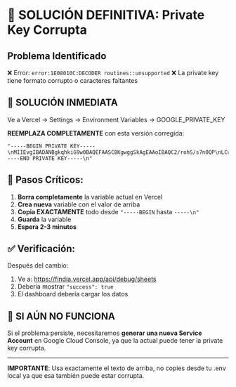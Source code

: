 # 🚨 SOLUCIÓN DEFINITIVA: Private Key Corrupta

## Problema Identificado
❌ Error: `error:1E08010C:DECODER routines::unsupported`
❌ La private key tiene formato corrupto o caracteres faltantes

## 🔧 SOLUCIÓN INMEDIATA

Ve a Vercel → Settings → Environment Variables → GOOGLE_PRIVATE_KEY

**REEMPLAZA COMPLETAMENTE** con esta versión corregida:

```
"-----BEGIN PRIVATE KEY-----\nMIIEvgIBADANBgkqhkiG9w0BAQEFAASCBKgwggSkAgEAAoIBAQC2/rohS/s7nOQP\nLCuWxoCwg1z+waAGga2w6k6D9hsDUHh+tzI2/JbthlPsgNHgrDVc5fGP78/0mOdj\n6ptHHAPWro+b/ZOWrizgphJHLrw+A0aEUtvCZYvYw3po5s4tYRggvBIk+LbalMzK\nAvyklFU3CAZSlRDGtC3KISSLT1rjfmkz2gbOdLgpjsONknmJXz+UPUh/bZwQn2LI\nNiEupl2Xk0npAXagT21fD44/P+VMRjFIo3GpScrZCte3gndm4qSuXkIVjs2d4S6I\nPEFyDBUrDOn4OqR1eIC7ZolmkkVvThz2AKLa40yPB73F2oRkkdMFAgamyRsoWL42\nAurgJk2XAgMBAAECggEABJxGree/VNap659GGok2HScKH5mwQZ8LHxMgLEn15JpR\nQYa1u1Xs1YorW3Y5aMrd7fvAdMsVdwj9LMgbO7+UcdhkYjPm1TEz4esSjdGQc5Lb\nOCKVn9W1dXN4sOOTxpKU1t+g02aixhS2qND0yDlmgORGXdacnWz/tFaBGF4aS533\nlIsIWs0V+n6je5ofD7GTwTXjCLM2oFHAFopFjv3a/HHeEtZe4LzpEPJ3zyYJOyyf\nxUyx1273G19lI+KCOTNrNd7gDJCkY4/H77H4rLK4FkFYQqBHdReWmA0K/VnS8wyP\nFbXNkGX/eBXbkw2TePzZtdlY4aEE3VXE+VROjpCXAQKBgQDxJw6edDkkVrsSov1h\nnIpDhTYEgNq/yfxguzGEnRZWZAkIISiLDVmWVR3BSas6cnCXAbS6vhwfhExfu9vq\n2zNtsPSEGrR+IYfDwgVx3Ir4TqUGmkZdT4VRQ7CVPS4nLICEHTD+I04H1wlJdoJm\n5gMegtqDvCfO6PH828IWzHZqlwKBgQDCQwQQwPUKrS9tfMvtV9dRd9CTT4tyA/ZH\npT08/wJ6dEryAXQ9IpZ3yaYF3hBvb+/34e2U3fplVDN4vZxZ5Fip21460t++fW8f\njorjvS+K12CmhIB5erL4HzZZFabyRkpOuJRtNOzCKRkYxYO0L2j/zVCdC3Z0ogNZ\n8zxtaEqVAQKBgQCIAcEq+N2pcwj7D9XcEY+hWSYIECxPcrnWTH03D+mjO7QkU58s\nHZFjSgoIE2ZxBk4dvKaTk9kEpXb1n1v+7zXoLZ8aSn11ja+mZmzvtLTkKmbEfIom\n4kyMcqLK6MB4845f9J7HFl5R6aOhPSd6pUspEB/xoFLLTXH9bGvgs9wtbQKBgQCh\nG5MzkdOnlxnOY8F8hW09U3DXuxCa7k5B/PhcreEQTYIaUrpkOVsw3Tujghd/VAZg\nPi8bVz1i7AIEELyqkIY32Ia9okWNZdnTAhSN60iSjSzK7PjfxrLGtJwOJbbfFwxp\nXQs7xrjUDeGSebxQo0EhZNWGaQtEj1jYMLHcyrGQAQKBgApaZF80QlAXLPn/cI7Y\n0UKAs0JhqmQ+B04SLaqTUIvfXzuL1/hxkllugshsZkN/+1i2Vn3ElPjZRaSF+ILP\nnNcfkPhU1xPZzDUWr3mTHK+5VJ3hwHCU+bakVCZPPLGPxuoNmfgNQ9ameqUvGHhj\nBzUhBqAjdGL5n5rIc3apthh+\n-----END PRIVATE KEY-----\n"
```

## 🔄 Pasos Críticos:

1. **Borra completamente** la variable actual en Vercel
2. **Crea nueva** variable con el valor de arriba
3. **Copia EXACTAMENTE** todo desde `"-----BEGIN` hasta `-----\n"`
4. **Guarda** la variable
5. **Espera 2-3 minutos**

## ✅ Verificación:

Después del cambio:
1. Ve a: https://findia.vercel.app/api/debug/sheets
2. Debería mostrar `"success": true` 
3. El dashboard debería cargar los datos

## 🚨 SI AÚN NO FUNCIONA

Si el problema persiste, necesitaremos **generar una nueva Service Account** en Google Cloud Console, ya que la actual puede tener la private key corrupta.

---

**IMPORTANTE**: Usa exactamente el texto de arriba, no copies desde tu .env local ya que esa también puede estar corrupta.